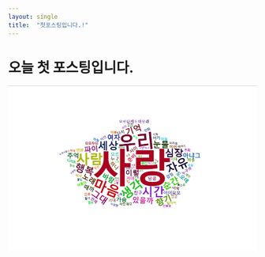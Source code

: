 ```yaml
---
layout: single
title:  "첫포스팅입니다.!"
---
```


# 오늘 첫 포스팅입니다.

![1](../_images/2023-07-19-first/ff58457a5997ac6d3f4d3e22355ca75186e9f133.png)

